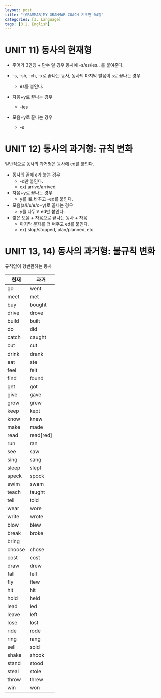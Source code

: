 ```yaml
---
layout: post
title: "(GRAMMAR)MY GRAMMAR COACH 기초편 04강"
categories: [3. Language]
tags: [3.2. English]
---
```


# UNIT 11) 동사의 현재형

* 주어가 3인칭 + 단수 일 경우 동사에 -s/es/ies.. 를 붙여준다.

* -s, -sh, -ch, -x로 끝나는 동사, 동사의 마지막 발음이 s로 끝나는 경우
    * es를 붙인다.
* 자음+y로 끝나는 경우
    * -ies
* 모음+y로 끝나는 경우
    * -s

# UNIT 12) 동사의 과거형: 규칙 변화

일반적으로 동사의 과거형은 동사에 ed를 붙인다.

* 동사의 끝에 e가 붙는 경우
    * -d만 붙인다.
    * ex) arrive/arrived
* 자음+y로 끝나는 경우
    * y를 i로 바꾸고 -ed를 붙인다.
* 모음(a/i/u/e/o+y)로 끝나는 경우
    * y를 나두고 ed만 붙인다.
* 짧은 모음 + 자음으로 끝나는 동사 + 자음
    * 마지막 문자를 더 써주고 ed를 붙인다.
    * ex) stop/stopped, plan/planned, etc.

# UNIT 13, 14) 동사의 과거형: 불규칙 변화

규칙없이 형변환하는 동사

|현재|과거|
|----|----|
|go|went|
|meet|met|
|buy|bought|
|drive|drove|
|build|built|
|do|did|
|catch|caught|
|cut|cut|
|drink|drank|
|eat|ate|
|feel|felt|
|find|found|
|get|got|
|give|gave|
|grow|grew|
|keep|kept|
|know|knew|
|make|made|
|read|read[red]|
|run|ran|
|see|saw|
|sing|sang|
|sleep|slept|
|speck|spock|
|swim|swam|
|teach|taught|
|tell|told|
|wear|wore|
|write|wrote|
|blow|blew|
|break|broke|
|bring||brought|
|choose|chose|
|cost|cost|
|draw|drew|
|fall|fell|
|fly|flew|
|hit|hit|
|hold|held|
|lead|led|
|leave|left|
|lose|lost|
|ride|rode|
|ring|rang|
|sell|sold|
|shake|shook|
|stand|stood|
|steal|stole|
|throw|threw|
|win|won|